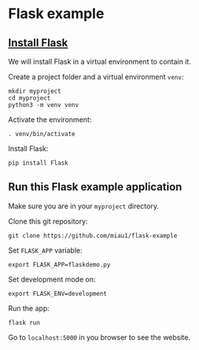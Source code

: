# Flask example

## [Install Flask](http://flask.pocoo.org/docs/1.0/installation/)

We will install Flask in a virtual environment to contain it.

Create a project folder and a virtual environment `venv`:

```
mkdir myproject
cd myproject
python3 -m venv venv
```

Activate the environment:

```
. venv/bin/activate
```

Install Flask:

```
pip install Flask
```

## Run this Flask example application

Make sure you are in your `myproject` directory.

Clone this git repository:

```
git clone https://github.com/miau1/flask-example
```

Set `FLASK_APP` variable:

```
export FLASK_APP=flaskdemo.py
```

Set development mode on:

```
export FLASK_ENV=development
```

Run the app:

```
flask run
```

Go to `localhost:5000` in you browser to see the website.
